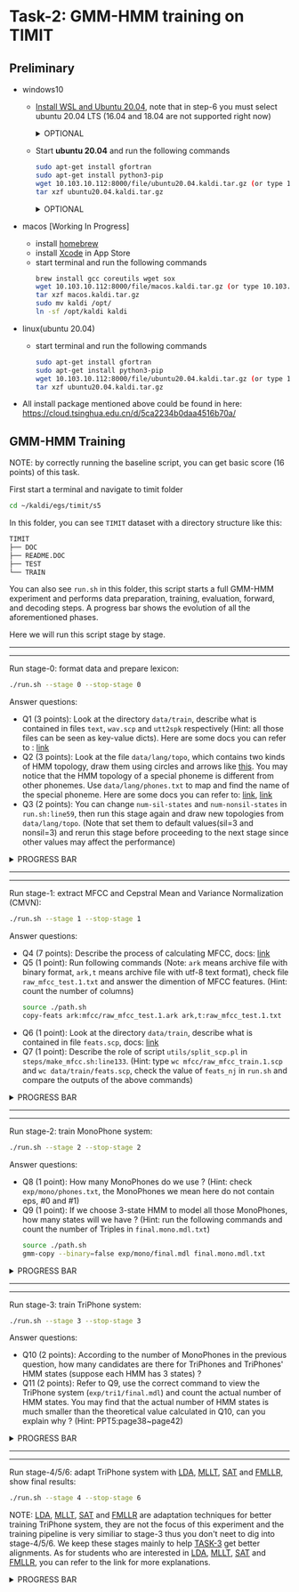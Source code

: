 # Task-2: GMM-HMM training on TIMIT

## Preliminary



- windows10
  - [Install WSL and Ubuntu 20.04](https://docs.microsoft.com/en-us/windows/wsl/install-win10), note that in step-6 you must select ubuntu 20.04 LTS (16.04 and 18.04 are not supported right now)

	<details>
	<summary>OPTIONAL</summary>

	WSL is installed on the system disk by default. If the remaining space of your system disk is less than 5G, you can move wsl to other disks. To do this, first download [LxRunOffline](https://github.com/DDoSolitary/LxRunOffline/releases/download/v3.5.0/LxRunOffline-v3.5.0-msvc.zip), copy `LxRunOffline.exe` and `LxRunOfflineShellExt.dll` to `C:\Windows\System32`, then open **PowerShell** and run the following commands:
	
	first shut down your wsl:
	```sh
	wsl --shutdown
	```
	then check names of installed wsl, in our case, the default name should be `Ubuntu-20.04`:
	```sh
	LxRunOffline list
	```
	move wsl(Ubuntu-20.04) to D:\Linux\Ubuntu-20.04:
	```sh
	LxRunOffline m -n Ubuntu-20.04 -d D:\Linux\Ubuntu-20.04
	```
	</details>

  - Start **ubuntu 20.04** and run the following commands

	```sh
	sudo apt-get install gfortran
	sudo apt-get install python3-pip
	wget 10.103.10.112:8000/file/ubuntu20.04.kaldi.tar.gz (or type 10.103.10.112:8000/file/ubuntu20.04.kaldi.tar.gz via Browser)
	tar xzf ubuntu20.04.kaldi.tar.gz
	```

	<details>
	<summary>OPTIONAL</summary>

	if you encounter `temporary failure resolving xxx` while installing pkgs,
	follow [this link](https://gist.github.com/coltenkrauter/608cfe02319ce60facd76373249b8ca6) to fix wsl2 dns problem.
	if apt-get is too slow,
	follow [this link](https://blog.csdn.net/xiangxianghehe/article/details/105688062) to change apt sources
	
	</details>



- macos [Working In Progress]
  - install [homebrew](https://mirrors.tuna.tsinghua.edu.cn/help/homebrew/)
  - install [Xcode](https://apps.apple.com/tw/app/xcode) in App Store
  - start terminal and run the following commands
	```sh
	brew install gcc coreutils wget sox
	wget 10.103.10.112:8000/file/macos.kaldi.tar.gz (or type 10.103.10.112:8000/file/ubuntu20.04.kaldi.tar.gz via Browser)
	tar xzf macos.kaldi.tar.gz
	sudo mv kaldi /opt/
	ln -sf /opt/kaldi kaldi
	```


- linux(ubuntu 20.04)
  - start terminal and run the following commands
	```sh
	sudo apt-get install gfortran
	sudo apt-get install python3-pip
	wget 10.103.10.112:8000/file/ubuntu20.04.kaldi.tar.gz (or type 10.103.10.112:8000/file/ubuntu20.04.kaldi.tar.gz via Browser)
	tar xzf ubuntu20.04.kaldi.tar.gz
	```
- All install package mentioned above could be found in here: https://cloud.tsinghua.edu.cn/d/5ca2234b0daa4516b70a/
## GMM-HMM Training

NOTE: by correctly running the baseline script, you can get basic score (16 points) of this task.

First start a terminal and navigate to timit folder
```sh
cd ~/kaldi/egs/timit/s5
```

In this folder, you can see `TIMIT` dataset with a directory structure like this:

```sh
TIMIT
├── DOC
├── README.DOC
├── TEST
└── TRAIN
```

You can also see `run.sh` in this folder, this script starts a full GMM-HMM experiment and performs data preparation, training, evaluation, forward, and decoding steps. A progress bar shows the evolution of all the aforementioned phases.

Here we will run this script stage by stage.

---
---

Run stage-0: format data and prepare lexicon:
```sh
./run.sh --stage 0 --stop-stage 0
```
Answer questions:
- Q1 (3 points): Look at the directory `data/train`, describe what is contained in files `text`, `wav.scp` and `utt2spk` respectively (Hint: all those files can be seen as key-value dicts). Here are some docs you can refer to : [link](http://kaldi-asr.org/doc/data_prep.html#data_prep_data)
- Q2 (3 points): Look at the file `data/lang/topo`, which contains two kinds of HMM topology, draw them using circles and arrows like [this](https://github.com/thuhcsi/dpss-exp2-HMM/blob/main/T2-GMM-HMM/temp.png). You may notice that the HMM topology of a special phoneme is different from other phonemes. Use `data/lang/phones.txt` to map and find the name of the special phoneme. Here are some docs you can refer to: [link](http://kaldi-asr.org/doc/data_prep.html#data_prep_lang_contents), [link](http://kaldi-asr.org/doc/hmm.html)
- Q3 (2 points): You can change `num-sil-states` and `num-nonsil-states` in `run.sh:line59`, then run this stage again and draw new topologies from `data/lang/topo`. (Note that set them to default values(sil=3 and nonsil=3) and rerun this stage before proceeding to the next stage since other values may affect the performance)

<details>
<summary>PROGRESS BAR</summary>

```
============================================================================
                Data & Lexicon & Language Preparation
============================================================================
......
Data preparation succeeded
......
Dictionary & language model preparation succeeded
......
Checking xxx
......
Succeeded in formatting data.
```
</details>

---
---

Run stage-1: extract MFCC and Cepstral Mean and Variance Normalization (CMVN):
```sh
./run.sh --stage 1 --stop-stage 1
```

Answer questions:
- Q4 (7 points): Describe the process of calculating MFCC, docs: [link](http://kaldi-asr.org/doc/feat.html#feat_mfcc)
- Q5 (1 point): Run following commands (Note: `ark` means archive file with binary format, `ark,t` means archive file with utf-8 text format), check file `raw_mfcc_test.1.txt` and answer the dimention of MFCC features. (Hint: count the number of columns)
	```sh
	source ./path.sh
	copy-feats ark:mfcc/raw_mfcc_test.1.ark ark,t:raw_mfcc_test.1.txt
	```
- Q6 (1 point): Look at the directory `data/train`, describe what is contained in file `feats.scp`, docs: [link](http://kaldi-asr.org/doc/io.html#io_sec_scp)
- Q7 (1 point): Describe the role of script `utils/split_scp.pl` in `steps/make_mfcc.sh:line133`. (Hint: type `wc mfcc/raw_mfcc_train.1.scp` and `wc data/train/feats.scp`, check the value of `feats_nj` in `run.sh` and compare the outputs of the above commands)

<details>
<summary>PROGRESS BAR</summary>

```sh
============================================================================
         MFCC Feature Extration & CMVN for Training and Test set
============================================================================
......
steps/make_mfcc.sh: Succeeded creating MFCC features for train
......
steps/compute_cmvn_stats.sh data/train exp/make_mfcc/train mfcc
......
Succeeded creating CMVN stats for train.
......
```
</details>

---
---

Run stage-2: train MonoPhone system:
```sh
./run.sh --stage 2 --stop-stage 2
```


Answer questions:
- Q8 (1 point): How many MonoPhones do we use ? (Hint: check `exp/mono/phones.txt`, the MonoPhones we mean here do not contain eps, #0 and #1)
- Q9 (1 point): If we choose 3-state HMM to model all those MonoPhones, how many states will we have ? (Hint: run the following commands and count the number of Triples in `final.mono.mdl.txt`)
	```sh
	source ./path.sh
	gmm-copy --binary=false exp/mono/final.mdl final.mono.mdl.txt
	```

<details>
<summary>PROGRESS BAR</summary>

```sh
============================================================================
                     MonoPhone Training & Decoding
============================================================================
......
steps/train_mono.sh: Initializing monophone system.
steps/train_mono.sh: Compiling training graphs
steps/train_mono.sh: Aligning data equally (pass 0)
steps/train_mono.sh: Pass 1
steps/train_mono.sh: Aligning data
steps/train_mono.sh: Pass 2
steps/train_mono.sh: Aligning data
steps/train_mono.sh: Pass 3
......
steps/train_mono.sh: Done training monophone system in exp/mono
......
steps/decode.sh --nj 5 --cmd run.pl --mem 4G exp/mono/graph data/dev exp/mono/decode_dev
......
steps/decode.sh --nj 5 --cmd run.pl --mem 4G exp/mono/graph data/test exp/mono/decode_tsalsest
......
```
</details>

---
---

Run stage-3: train TriPhone system:
```sh
./run.sh --stage 3 --stop-stage 3
```


Answer questions:
- Q10 (2 points): According to the number of MonoPhones in the previous question, how many candidates are there for TriPhones and TriPhones' HMM states (suppose each HMM has 3 states) ?
- Q11 (2 points): Refer to Q9, use the correct command to view the TriPhone system (`exp/tri1/final.mdl`) and count the actual number of HMM states. You may find that the actual number of HMM states is much smaller than the theoretical value calculated in Q10, can you explain why ? (Hint: PPT5:page38~page42)

<details>
<summary>PROGRESS BAR</summary>

```sh
============================================================================
           tri1 : Deltas + Delta-Deltas Training & Decoding
============================================================================
......
steps/train_deltas.sh: accumulating tree stats
steps/train_deltas.sh: getting questions for tree-building, via clustering
steps/train_deltas.sh: building the tree
steps/train_deltas.sh: converting alignments from exp/mono_ali to use current tree
steps/train_deltas.sh: compiling graphs of transcripts
steps/train_deltas.sh: training pass 1
steps/train_deltas.sh: training pass 2
steps/train_deltas.sh: training pass 3
......
steps/decode.sh --nj 5 --cmd run.pl --mem 4G exp/tri1/graph data/dev exp/tri1/decode_dev
......
steps/decode.sh --nj 5 --cmd run.pl --mem 4G exp/tri1/graph data/test exp/tri1/decode_test
......
```
</details>

---
---

Run stage-4/5/6: adapt TriPhone system with [LDA](https://www.cnblogs.com/pinard/p/6244265.html), [MLLT](http://kaldi-asr.org/doc/transform.html#transform_mllt), [SAT](http://jcip.cipsc.org.cn/CN/Y2004/V18/I3/62) and [FMLLR](https://blog.csdn.net/xmdxcsj/article/details/78512645), show final results:
```sh
./run.sh --stage 4 --stop-stage 6
```

NOTE: [LDA](https://www.cnblogs.com/pinard/p/6244265.html), [MLLT](http://kaldi-asr.org/doc/transform.html#transform_mllt), [SAT](http://jcip.cipsc.org.cn/CN/Y2004/V18/I3/62) and [FMLLR](https://blog.csdn.net/xmdxcsj/article/details/78512645) are adaptation techniques for better training TriPhone system, they are not the focus of this experiment and the training pipeline is very similiar to stage-3 thus you don't neet to dig into stage-4/5/6. We keep these stages mainly to help [TASK-3](https://github.com/thuhcsi/DNN-HMM-Course/tree/main/T3-DNN-HMM) get better alignments. As for students who are interested in [LDA](https://www.cnblogs.com/pinard/p/6244265.html), [MLLT](http://kaldi-asr.org/doc/transform.html#transform_mllt), [SAT](http://jcip.cipsc.org.cn/CN/Y2004/V18/I3/62) and [FMLLR](https://blog.csdn.net/xmdxcsj/article/details/78512645), you can refer to the link for more explanations.

<details>
<summary>PROGRESS BAR</summary>

```sh
============================================================================
                 tri2 : LDA + MLLT Training & Decoding
============================================================================
......
steps/train_lda_mllt.sh: Accumulating LDA statistics.
steps/train_lda_mllt.sh: Accumulating tree stats
steps/train_lda_mllt.sh: Getting questions for tree clustering.
steps/train_lda_mllt.sh: Building the tree
steps/train_lda_mllt.sh: Initializing the model
steps/train_lda_mllt.sh: Converting alignments from exp/tri1_ali to use current tree
steps/train_lda_mllt.sh: Compiling graphs of transcripts
Training pass 1
Training pass 2
steps/train_lda_mllt.sh: Estimating MLLT
Training pass 3
Training pass 4
steps/train_lda_mllt.sh: Estimating MLLT
Training pass 5
Training pass 6
......
steps/decode.sh --nj 5 --cmd run.pl --mem 4G exp/tri2/graph data/dev exp/tri2/decode_dev
......
steps/decode.sh --nj 5 --cmd run.pl --mem 4G exp/tri2/graph data/test exp/tri2/decode_test
......
============================================================================
              tri3 : LDA + MLLT + SAT Training & Decoding
============================================================================
......
steps/train_sat.sh: feature type is lda
steps/train_sat.sh: obtaining initial fMLLR transforms since not present in exp/tri2_ali
steps/train_sat.sh: Accumulating tree stats
steps/train_sat.sh: Getting questions for tree clustering.
steps/train_sat.sh: Building the tree
steps/train_sat.sh: Initializing the model
steps/train_sat.sh: Converting alignments from exp/tri2_ali to use current tree
steps/train_sat.sh: Compiling graphs of transcripts
Pass 1
Pass 2
Estimating fMLLR transforms
Pass 3
Pass 4
Estimating fMLLR transforms
Pass 5
Pass 6
......
steps/decode_fmllr.sh --nj 5 --cmd run.pl --mem 4G exp/tri3/graph data/dev exp/tri3/decode_dev
......
steps/decode_fmllr.sh --nj 5 --cmd run.pl --mem 4G exp/tri3/graph data/test exp/tri3/decode_test
......
============================================================================
               DNN Hybrid Training & Decoding (deprecated)
============================================================================
Gmm-Hmm training has been done via the above command lines.
For Dnn training, we will use pytorch instead of kaldi.
============================================================================
                    Getting Results [see RESULTS file]
============================================================================
%WER 31.6 | 400 15057 | 71.9 19.2 8.8 3.5 31.6 100.0 | -0.481 | exp/mono/decode_dev/score_5/ctm_39phn.filt.sys
%WER 24.8 | 400 15057 | 79.2 15.6 5.2 3.9 24.8 100.0 | -0.153 | exp/tri1/decode_dev/score_10/ctm_39phn.filt.sys
%WER 22.7 | 400 15057 | 81.0 14.2 4.8 3.7 22.7 99.5 | -0.294 | exp/tri2/decode_dev/score_10/ctm_39phn.filt.sys
%WER 20.4 | 400 15057 | 82.7 12.6 4.6 3.1 20.4 99.8 | -0.611 | exp/tri3/decode_dev/score_10/ctm_39phn.filt.sys
%WER 23.3 | 400 15057 | 80.7 14.7 4.5 4.0 23.3 99.8 | -0.409 | exp/tri3/decode_dev.si/score_8/ctm_39phn.filt.sys
%WER 31.7 | 192 7215 | 71.6 19.0 9.4 3.3 31.7 100.0 | -0.450 | exp/mono/decode_test/score_5/ctm_39phn.filt.sys
%WER 26.3 | 192 7215 | 77.6 16.9 5.5 4.0 26.3 100.0 | -0.134 | exp/tri1/decode_test/score_10/ctm_39phn.filt.sys
%WER 23.7 | 192 7215 | 79.8 14.9 5.3 3.5 23.7 99.5 | -0.301 | exp/tri2/decode_test/score_10/ctm_39phn.filt.sys
%WER 22.3 | 192 7215 | 80.9 14.0 5.1 3.2 22.3 99.5 | -0.564 | exp/tri3/decode_test/score_10/ctm_39phn.filt.sys
%WER 24.7 | 192 7215 | 78.5 15.7 5.8 3.2 24.7 99.5 | -0.229 | exp/tri3/decode_test.si/score_10/ctm_39phn.filt.sys
============================================================================
Finished successfully on Wed Oct 21 03:06:29 UTC 2020
============================================================================
```
</details>
